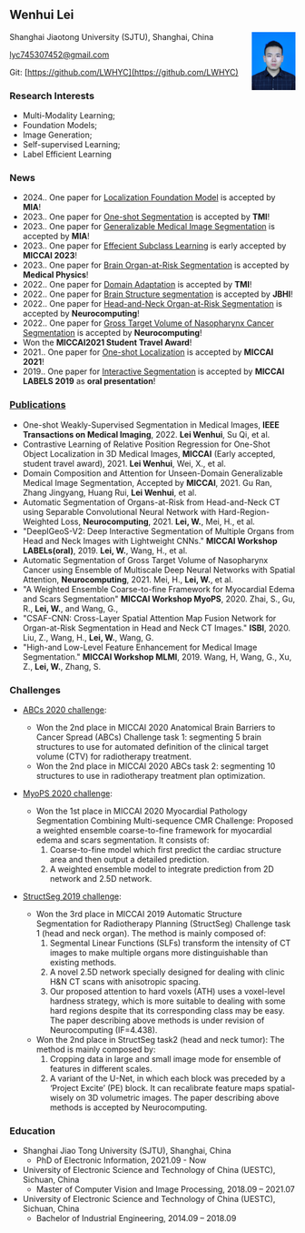 ## Wenhui Lei
<div  align="center"> 
<img src="./IMG/Photo.jfif" style="zoom:10%" align="right">
</div>
Shanghai Jiaotong University (SJTU), Shanghai, China

lyc745307452@gmail.com

Git: [https://github.com/LWHYC](https://github.com/LWHYC)

### Research Interests
-	Multi-Modality Learning; 
-   Foundation Models; 
-   Image Generation; 
-   Self-supervised Learning;
-   Label Efficient Learning
### News
-   2024.. One paper for [Localization Foundation Model](https://www.sciencedirect.com/science/article/pii/S1361841524002950) is accepted by **MIA**!
-   2023.. One paper for [One-shot Segmentation](https://ieeexplore.ieee.org/abstract/document/10183778) is accepted by **TMI**!
-   2023.. One paper for [Generalizable Medical Image Segmentation](https://www.sciencedirect.com/science/article/pii/S1361841523001640) is accepted by **MIA**!
-   2023.. One paper for [Effecient Subclass Learning](https://link.springer.com/chapter/10.1007/978-3-031-43895-0_25) is early accepted by **MICCAI 2023**!
-   2023.. One paper for [Brain Organ-at-Risk Segmentation](https://aapm.onlinelibrary.wiley.com/doi/abs/10.1002/mp.16247) is accepted by **Medical Physics**!
-   2022.. One paper for [Domain Adaptation](https://ieeexplore.ieee.org/abstract/document/9903480) is accepted by **TMI**!
-   2022.. One paper for [Brain Structure segmentation](https://ieeexplore.ieee.org/abstract/document/9793692) is accepted by **JBHI**!
-   2022.. One paper for [Head-and-Neck Organ-at-Risk Segmentation](https://www.sciencedirect.com/science/article/pii/S0925231221002587) is accepted by **Neurocomputing**!
-   2022.. One paper for [Gross Target Volume of Nasopharynx Cancer Segmentation](https://www.sciencedirect.com/science/article/pii/S0925231221001077) is accepted by **Neurocomputing**!
-   Won the **MICCAI2021 Student Travel Award**!
-   2021.. One paper for [One-shot Localization](https://link.springer.com/chapter/10.1007/978-3-030-87196-3_15) is accepted by **MICCAI 2021**!
-   2019.. One paper for [Interactive Segmentation](https://link.springer.com/chapter/10.1007/978-3-030-33642-4_7) is accepted by **MICCAI LABELS 2019** as **oral presentation**!

### [Publications](https://scholar.google.com/citations?user=kvD7060AAAAJ&hl=zh-CN)
-   One-shot Weakly-Supervised Segmentation in Medical Images, **IEEE Transactions on Medical Imaging**, 2022. **Lei Wenhui**, Su Qi, et al.
-	Contrastive Learning of Relative Position Regression for One-Shot Object Localization in 3D Medical Images, **MICCAI** (Early accepted, student travel award), 2021. **Lei Wenhui**, Wei, X., et al.
-   Domain Composition and Attention for Unseen-Domain Generalizable Medical Image Segmentation, Accepted by **MICCAI**, 2021. Gu Ran, Zhang Jingyang, Huang Rui, **Lei Wenhui**, et al.
-	Automatic Segmentation of Organs-at-Risk from Head-and-Neck CT using Separable Convolutional Neural Network with Hard-Region-Weighted Loss, **Neurocomputing**, 2021. **Lei, W.**, Mei, H., et al.
-	"DeepIGeoS-V2: Deep Interactive Segmentation of Multiple Organs from Head and Neck Images with Lightweight CNNs."  **MICCAI Workshop LABELs(oral)**, 2019. **Lei, W.**, Wang, H., et al.
-   Automatic Segmentation of Gross Target Volume of Nasopharynx Cancer using Ensemble of Multiscale Deep Neural Networks with Spatial Attention, **Neurocomputing**, 2021. Mei, H., **Lei, W.**, et al.
-	"A Weighted Ensemble Coarse-to-fine Framework for Myocardial Edema and Scars Segmentation" **MICCAI Workshop MyoPS**, 2020. Zhai, S., Gu, R., **Lei, W.**, and Wang, G.,
-	"CSAF-CNN: Cross-Layer Spatial Attention Map Fusion Network for Organ-at-Risk Segmentation in Head and Neck CT Images." **ISBI**,  2020. Liu, Z., Wang, H., **Lei, W.**, Wang, G.
-	"High-and Low-Level Feature Enhancement for Medical Image Segmentation." **MICCAI Workshop MLMI**, 2019. Wang, H, Wang, G., Xu, Z., **Lei, W.**, Zhang, S.

### Challenges
- [ABCs 2020 challenge](https://abcs.mgh.harvard.edu/):
    - Won the 2nd place in MICCAI 2020 Anatomical Brain Barriers to Cancer Spread (ABCs) Challenge task 1: segmenting 5 brain structures to use for automated definition of the clinical target volume (CTV) for radiotherapy treatment.
    - Won the 2nd place in MICCAI 2020 ABCs task 2: segmenting 10 structures to use in radiotherapy treatment plan optimization.

- [MyoPS 2020 challenge](http://www.sdspeople.fudan.edu.cn/zhuangxiahai/0/MyoPS20/):
    - Won the 1st place in MICCAI 2020 Myocardial Pathology Segmentation Combining Multi-sequence CMR Challenge: Proposed a weighted ensemble coarse-to-fine framework for myocardial edema and scars segmentation. It consists of:
        1. Coarse-to-fine model which first predict the cardiac structure area and then output a detailed prediction.
        2. A weighted ensemble model to integrate prediction from 2D network and 2.5D network.

- [StructSeg 2019 challenge](http://www.structseg-challenge.org/#/): 
    - Won the 3rd place in MICCAI 2019 Automatic Structure Segmentation for Radiotherapy Planning (StructSeg) Challenge task 1 (head and neck organ). The method is mainly composed of:
      1. Segmental Linear Functions (SLFs) transform the intensity of CT images to make multiple organs more distinguishable than existing methods. 
      2. A novel 2.5D network specially designed for dealing with clinic H&N CT scans with anisotropic spacing. 
      3. Our proposed attention to hard voxels (ATH) uses a voxel-level hardness strategy, which is more suitable to dealing with some hard regions despite that its corresponding class may be easy. 
      The paper describing above methods is under revision of Neurocomputing (IF=4.438).
    - Won the 2nd place in StructSeg task2 (head and neck tumor): The method is mainly composed by: 
      1. Cropping data in large and small image mode for ensemble of features in different scales. 
      2. A variant of the U-Net, in which each block was preceded by a ‘Project Excite’ (PE) block. It can recalibrate feature maps spatial-wisely on 3D volumetric images. 
      The paper describing above methods is accepted by Neurocomputing.



### Education
- Shanghai Jiao Tong University (SJTU), Shanghai, China
    - PhD of Electronic Information, 2021.09 - Now
- University of Electronic Science and Technology of China (UESTC), Sichuan, China
    - Master of Computer Vision and Image Processing, 2018.09 – 2021.07
- University of Electronic Science and Technology of China (UESTC), Sichuan, China
    - Bachelor of Industrial Engineering, 2014.09 – 2018.09



